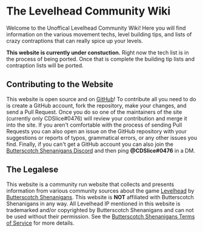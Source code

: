 # The Levelhead Community Wiki

Welcome to the Unoffical Levelhead Community Wiki! Here you will find information on the various movement techs, level building tips, and lists of crazy contraptions that can really spice up your levels.

**This website is currently under constuction.** Right now the tech list is in the process of being ported. Once that is complete the building tip lists and contraption lists will be ported.

## Contributing to the Website
This website is open source and on [GitHub](https://github.com/levelhead-wiki/levelhead-wiki.github.io)! To contribute all you need to do is create a GitHub account, fork the repository, make your changes, and send a Pull Request. Once you do so one of the maintainers of the site (currently only CDSlice#0476) will review your contribution and merge it into the site. If you aren't comfortable with the process of sending Pull Requests you can also open an issue on the GitHub repository with your suggestions or reports of typos, grammatical errors, or any other issues you find. Finally, if you can't get a GitHub account you can also join the [Butterscotch Shenanigans Discord](https://discord.gg/GKFCC8U) and then ping **@CDSlice#0476** in a DM.


## The Legalese
This website is a community run website that collects and presents information from various community sources about the game [Levelhead](https://www.bscotch.net/games/levelhead) by [Butterscotch Shenanigans](https://bscotch.net). This website is **NOT** affiliated with Butterscotch Shenanigans in any way. All Levelhead IP mentioned in this website is trademarked and/or copyrighted by Butterscotch Shenanigans and can not be used without their permission. See the [Butterscotch Shenanigans Terms of Service](https://www.bscotch.net/terms) for more details.